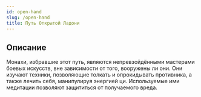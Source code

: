 ```yaml
---
id: open-hand
slug: /open-hand
title: Путь Открытой Ладони
---
```

## Описание
Монахи, избравшие этот путь, являются непревзойдёнными мастерами боевых искусств, вне зависимости от того, вооружены ли они. Они изучают техники, позволяющие толкать и опрокидывать противника, а также лечить себя, манипулируя энергией ци. Используемые ими медитации позволяют защититься от получаемого вреда.